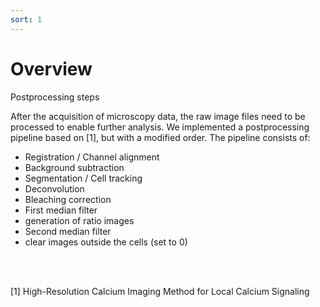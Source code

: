 ```yaml
---
sort: 1
---
```


# Overview

Postprocessing steps



After the acquisition of microscopy data, the raw image files need to be processed to enable further analysis. We 
implemented a postprocessing pipeline based on [1], but with a modified order. The pipeline consists of: 
- Registration / Channel alignment
- Background subtraction
- Segmentation / Cell tracking 
- Deconvolution
- Bleaching correction 
- First median filter
- generation of ratio images
- Second median filter
- clear images outside the cells (set to 0)


<br>
<br>

[1] High-Resolution Calcium Imaging Method for Local Calcium Signaling